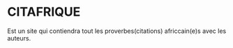 # CITAFRIQUE
Est un site qui contiendra tout les proverbes(citations) africcain(e)s avec les auteurs.
